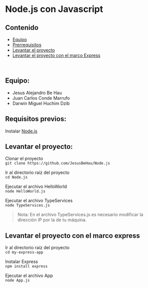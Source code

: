 # Node.js con Javascript

## Contenido
- [Equipo](#equipo)
- [Prerrequisitos](#requisitos-previos)
- [Levantar el proyecto](#levantar-el-proyecto)
- [Levantar el proyecto con el marco Express](#levantar-el-proyecto-con-el-marco-express)
<br>

## Equipo:
- Jesus Alejandro Be Hau
- Juan Carlos Conde Marrufo
- Darwin Miguel Huchim Dzib

## Requisitos previos:
Instalar [Node.js](https://nodejs.org/en)

## Levantar el proyecto:
Clonar el proyecto
</br>
``
git clone https://github.com/JesusBeHau/Node.js
``

Ir al directorio raíz del proyecto
</br>
``
cd Node.js
``

Ejecutar el archivo HelloWorld
</br>
``
node HelloWorld.js
``

Ejecutar el archivo TypeServices
</br>
``
node TypeServices.js
``
>Nota: En el archivo TypeServices.js es necesario modificar la dirección IP por la de tu máquina.

## Levantar el proyecto con el marco express
Ir al directorio raíz del proyecto
</br>
``
cd my-express-app
``

Instalar Express
</br>
``
npm install express
``

Ejecutar el archivo App
</br>
``
node App.js
``
